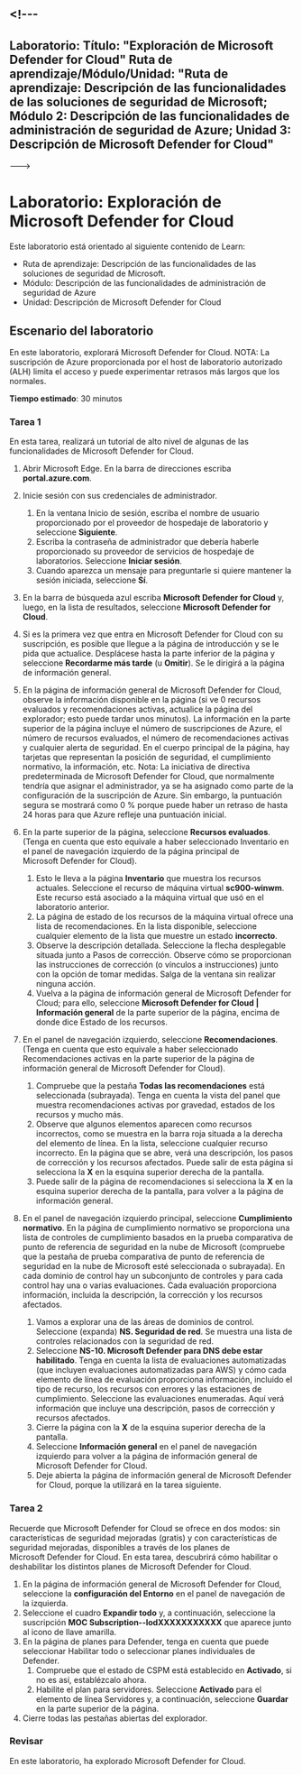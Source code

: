 <a name="---"></a><!---
---
Laboratorio: Título: "Exploración de Microsoft Defender for Cloud" Ruta de aprendizaje/Módulo/Unidad: "Ruta de aprendizaje: Descripción de las funcionalidades de las soluciones de seguridad de Microsoft; Módulo 2: Descripción de las funcionalidades de administración de seguridad de Azure; Unidad 3: Descripción de Microsoft Defender for Cloud"
---
--->

# <a name="lab-explore-microsoft-defender-for-cloud"></a>Laboratorio: Exploración de Microsoft Defender for Cloud

Este laboratorio está orientado al siguiente contenido de Learn:

- Ruta de aprendizaje: Descripción de las funcionalidades de las soluciones de seguridad de Microsoft.
- Módulo: Descripción de las funcionalidades de administración de seguridad de Azure
- Unidad: Descripción de Microsoft Defender for Cloud

## <a name="lab-scenario"></a>Escenario del laboratorio

En este laboratorio, explorará Microsoft Defender for Cloud.  NOTA: La suscripción de Azure proporcionada por el host de laboratorio autorizado (ALH) limita el acceso y puede experimentar retrasos más largos que los normales.

**Tiempo estimado**: 30 minutos

### <a name="task-1"></a>Tarea 1

En esta tarea, realizará un tutorial de alto nivel de algunas de las funcionalidades de Microsoft Defender for Cloud.

1. Abrir Microsoft Edge. En la barra de direcciones escriba **portal.azure.com**.
1. Inicie sesión con sus credenciales de administrador.
    1. En la ventana Inicio de sesión, escriba el nombre de usuario proporcionado por el proveedor de hospedaje de laboratorio y seleccione **Siguiente**.
    1. Escriba la contraseña de administrador que debería haberle proporcionado su proveedor de servicios de hospedaje de laboratorios. Seleccione **Iniciar sesión**.
    1. Cuando aparezca un mensaje para preguntarle si quiere mantener la sesión iniciada, seleccione **Sí**.

1. En la barra de búsqueda azul escriba **Microsoft Defender for Cloud** y, luego, en la lista de resultados, seleccione **Microsoft Defender for Cloud**.

1. Si es la primera vez que entra en Microsoft Defender for Cloud con su suscripción, es posible que llegue a la página de introducción y se le pida que actualice.  Desplácese hasta la parte inferior de la página y seleccione **Recordarme más tarde** (u **Omitir**).  Se le dirigirá a la página de información general.

1. En la página de información general de Microsoft Defender for Cloud, observe la información disponible en la página (si ve 0 recursos evaluados y recomendaciones activas, actualice la página del explorador; esto puede tardar unos minutos).  La información en la parte superior de la página incluye el número de suscripciones de Azure, el número de recursos evaluados, el número de recomendaciones activas y cualquier alerta de seguridad.  En el cuerpo principal de la página, hay tarjetas que representan la posición de seguridad, el cumplimiento normativo, la información, etc.  Nota: La iniciativa de directiva predeterminada de Microsoft Defender for Cloud, que normalmente tendría que asignar el administrador, ya se ha asignado como parte de la configuración de la suscripción de Azure. Sin embargo, la puntuación segura se mostrará como 0 % porque puede haber un retraso de hasta 24 horas para que Azure refleje una puntuación inicial.

1. En la parte superior de la página, seleccione **Recursos evaluados**.  (Tenga en cuenta que esto equivale a haber seleccionado Inventario en el panel de navegación izquierdo de la página principal de Microsoft Defender for Cloud).
    1. Esto le lleva a la página **Inventario** que muestra los recursos actuales. Seleccione el recurso de máquina virtual **sc900-winwm**. Este recurso está asociado a la máquina virtual que usó en el laboratorio anterior.
    1. La página de estado de los recursos de la máquina virtual ofrece una lista de recomendaciones.  En la lista disponible, seleccione cualquier elemento de la lista que muestre un estado **incorrecto**.
    1. Observe la descripción detallada.  Seleccione la flecha desplegable situada junto a Pasos de corrección. Observe cómo se proporcionan las instrucciones de corrección (o vínculos a instrucciones) junto con la opción de tomar medidas.  Salga de la ventana sin realizar ninguna acción.
    1. Vuelva a la página de información general de Microsoft Defender for Cloud; para ello, seleccione **Microsoft Defender for Cloud | Información general** de la parte superior de la página, encima de donde dice Estado de los recursos.

1. En el panel de navegación izquierdo, seleccione **Recomendaciones**.  (Tenga en cuenta que esto equivale a haber seleccionado Recomendaciones activas en la parte superior de la página de información general de Microsoft Defender for Cloud).
    1. Compruebe que la pestaña **Todas las recomendaciones** está seleccionada (subrayada).  Tenga en cuenta la vista del panel que muestra recomendaciones activas por gravedad, estados de los recursos y mucho más.
    1. Observe que algunos elementos aparecen como recursos incorrectos, como se muestra en la barra roja situada a la derecha del elemento de línea.  En la lista, seleccione cualquier recurso incorrecto.  En la página que se abre, verá una descripción, los pasos de corrección y los recursos afectados. Puede salir de esta página si selecciona la **X** en la esquina superior derecha de la pantalla.
    1. Puede salir de la página de recomendaciones si selecciona la **X** en la esquina superior derecha de la pantalla, para volver a la página de información general.

1. En el panel de navegación izquierdo principal, seleccione **Cumplimiento normativo**. En la página de cumplimiento normativo se proporciona una lista de controles de cumplimiento basados en la prueba comparativa de punto de referencia de seguridad en la nube de Microsoft (compruebe que la pestaña de prueba comparativa de punto de referencia de seguridad en la nube de Microsoft esté seleccionada o subrayada). En cada dominio de control hay un subconjunto de controles y para cada control hay una o varias evaluaciones. Cada evaluación proporciona información, incluida la descripción, la corrección y los recursos afectados.
    1. Vamos a explorar una de las áreas de dominios de control. Seleccione (expanda) **NS. Seguridad de red**. Se muestra una lista de controles relacionados con la seguridad de red.
    1. Seleccione **NS-10. Microsoft Defender para DNS debe estar habilitado**. Tenga en cuenta la lista de evaluaciones automatizadas (que incluyen evaluaciones automatizadas para AWS) y cómo cada elemento de línea de evaluación proporciona información, incluido el tipo de recurso, los recursos con errores y las estaciones de cumplimiento. Seleccione las evaluaciones enumeradas.  Aquí verá información que incluye una descripción, pasos de corrección y recursos afectados.
    1. Cierre la página con la **X** de la esquina superior derecha de la pantalla.
    1. Seleccione **Información general** en el panel de navegación izquierdo para volver a la página de información general de Microsoft Defender for Cloud.
    1. Deje abierta la página de información general de Microsoft Defender for Cloud, porque la utilizará en la tarea siguiente.

### <a name="task-2"></a>Tarea 2

Recuerde que Microsoft Defender for Cloud se ofrece en dos modos: sin características de seguridad mejoradas (gratis) y con características de seguridad mejoradas, disponibles a través de los planes de Microsoft Defender for Cloud. En esta tarea, descubrirá cómo habilitar o deshabilitar los distintos planes de Microsoft Defender for Cloud.

1. En la página de información general de Microsoft Defender for Cloud, seleccione la **configuración del Entorno** en el panel de navegación de la izquierda.
1. Seleccione el cuadro **Expandir todo** y, a continuación, seleccione la suscripción **MOC Subscription--lodXXXXXXXXXXX** que aparece junto al icono de llave amarilla.
1. En la página de planes para Defender, tenga en cuenta que puede seleccionar Habilitar todo o seleccionar planes individuales de Defender. 
    1. Compruebe que el estado de CSPM está establecido en **Activado**, si no es así, establézcalo ahora.  
    1. Habilite el plan para servidores.  Seleccione **Activado** para el elemento de línea Servidores y, a continuación, seleccione **Guardar** en la parte superior de la página.
1. Cierre todas las pestañas abiertas del explorador.

### <a name="review"></a>Revisar

En este laboratorio, ha explorado Microsoft Defender for Cloud.
